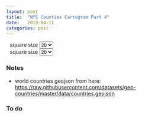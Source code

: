 ```yaml
---
layout: post
title:  "NYS Counties Cartogram Part 4"
date:   2019-04-11
categories: post
---
```


<div id="button" style="float:left;" ></div>
<div id="squareSizeSelection" style="overflow:hidden; padding-left:10px;">
square size
  <select id="squareSize">
    <option value="5">5</option>
    <option value="10">10</option>
		<option value="20" selected="selected">20</option>
    <option value="30">30</option>
    <option value="40">40</option>
  </select>
</div>

<div id="usUpdate" style="position:relative;"></div>


<div id="worldButton" style="float:left;" ></div>
<div id="worldSquareSizeSelection" style="overflow:hidden; padding-left:10px;">
square size
  <select id="worldSquareSize">
    <option value="5">5</option>
    <option value="10">10</option>
		<option value="20" selected="selected">20</option>
    <option value="30">30</option>
    <option value="40">40</option>
  </select>
</div>

<div id="worldUpdate" style="position:relative;"></div>


<script src="https://d3js.org/d3.v5.min.js"></script>
<script src="https://d3js.org/d3-selection-multi.v1.min.js"></script>

<script src="/sketches/carto/update.js"></script>
<script src="/sketches/carto/us_update.js"></script>
<script src="/sketches/carto/world_update.js"></script>

### Notes

- world countries geojson from here: https://raw.githubusercontent.com/datasets/geo-countries/master/data/countries.geojson

### To do
